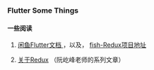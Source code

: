 ### Flutter Some Things

#### 一些阅读

1. [闲鱼Flutter文档 ](Fish_Flutter.pdf)，以及， [ fish-Redux项目地址](https://github.com/alibaba/fish-redux)

2. [关于Redux](http://www.ruanyifeng.com/blog/2016/09/redux_tutorial_part_one_basic_usages.html) （阮屹峰老师的系列文章）